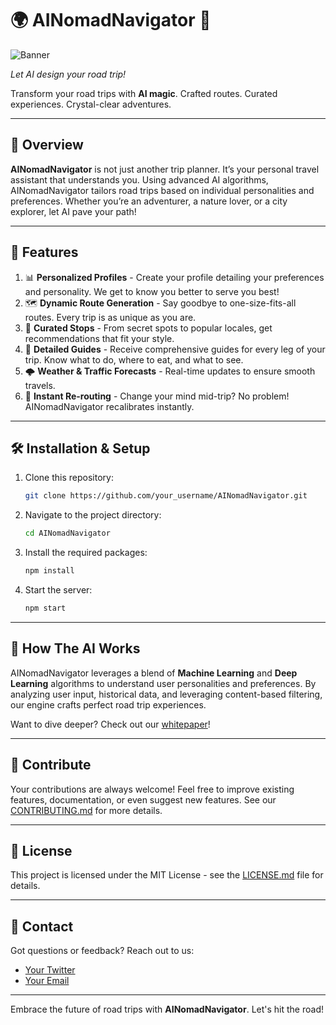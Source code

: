# 🌍 AINomadNavigator 🚗

![Banner](path_to_your_banner_image.png)

_Let AI design your road trip!_

Transform your road trips with **AI magic**.
Crafted routes. Curated experiences. Crystal-clear adventures.

---

## 🌟 Overview

**AINomadNavigator** is not just another trip planner. It’s your personal travel assistant that understands you. Using advanced AI algorithms, AINomadNavigator tailors road trips based on individual personalities and preferences. Whether you’re an adventurer, a nature lover, or a city explorer, let AI pave your path!

---

## 🚀 Features

1. 📊 **Personalized Profiles** - Create your profile detailing your preferences and personality. We get to know you better to serve you best!
2. 🗺️ **Dynamic Route Generation** - Say goodbye to one-size-fits-all routes. Every trip is as unique as you are.
3. 📍 **Curated Stops** - From secret spots to popular locales, get recommendations that fit your style.
4. 📓 **Detailed Guides** - Receive comprehensive guides for every leg of your trip. Know what to do, where to eat, and what to see.
5. 🌩️ **Weather & Traffic Forecasts** - Real-time updates to ensure smooth travels.
6. 🔄 **Instant Re-routing** - Change your mind mid-trip? No problem! AINomadNavigator recalibrates instantly.

---

## 🛠️ Installation & Setup

1. Clone this repository:
    ```bash
    git clone https://github.com/your_username/AINomadNavigator.git
    ```
2. Navigate to the project directory:
    ```bash
    cd AINomadNavigator
    ```
3. Install the required packages:
    ```bash
    npm install
    ```
4. Start the server:
    ```bash
    npm start
    ```

---

## 🤖 How The AI Works

AINomadNavigator leverages a blend of **Machine Learning** and **Deep Learning** algorithms to understand user personalities and preferences. By analyzing user input, historical data, and leveraging content-based filtering, our engine crafts perfect road trip experiences.

Want to dive deeper? Check out our [whitepaper](path_to_your_whitepaper.pdf)!

---

## 🤝 Contribute

Your contributions are always welcome! Feel free to improve existing features, documentation, or even suggest new features. See our [CONTRIBUTING.md](path_to_contributing.md) for more details.

---

## 📜 License

This project is licensed under the MIT License - see the [LICENSE.md](LICENSE.md) file for details.

---

## 💌 Contact

Got questions or feedback? Reach out to us:
- [Your Twitter](https://twitter.com/your_twitter_handle)
- [Your Email](mailto:your_email@example.com)

---

Embrace the future of road trips with **AINomadNavigator**. Let's hit the road!

